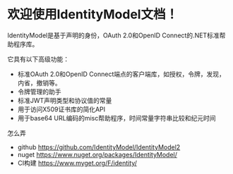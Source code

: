 # 欢迎使用IdentityModel文档！
IdentityModel是基于声明的身份，OAuth 2.0和OpenID Connect的.NET标准帮助程序库。

它具有以下高级功能：

* 标准OAuth 2.0和OpenID Connect端点的客户端库，如授权，令牌，发现，内省，撤销等。
* 令牌管理的助手
* 标准JWT声明类型和协议值的常量
* 用于访问X509证书库的简化API
* 用于base64 URL编码的misc帮助程序，时间常量字符串比较和纪元时间

怎么弄
* github <https://github.com/IdentityModel/IdentityModel2>
* nuget <https://www.nuget.org/packages/IdentityModel/>
* CI构建 <https://www.myget.org/F/identity/>
